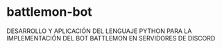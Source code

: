 # battlemon-bot
DESARROLLO Y APLICACIÓN DEL LENGUAJE PYTHON PARA LA IMPLEMENTACIÓN DEL BOT BATTLEMON EN SERVIDORES DE DISCORD

